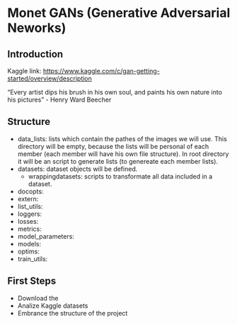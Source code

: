 # Monet GANs (Generative Adversarial Neworks)

## Introduction

Kaggle link: https://www.kaggle.com/c/gan-getting-started/overview/description

“Every artist dips his brush in his own soul, and paints his own nature into his pictures” - Henry Ward Beecher

## Structure

- data_lists: lists which contain the pathes of the images we will use. This directory will be empty, because the lists will be personal of each member (each member will have his own file structure). In root directory it will be an script to generate lists (to genereate each member lists).
- datasets: dataset objects will be defined.
  - wrappingdatasets: scripts to transformate all data included in a dataset. 
- docopts: 
- extern: 
- list_utils: 
- loggers: 
- losses: 
- metrics: 
- model_parameters: 
- models: 
- optims: 
- train_utils: 

## First Steps

- Download the
- Analize Kaggle datasets
- Embrance the structure of the project

